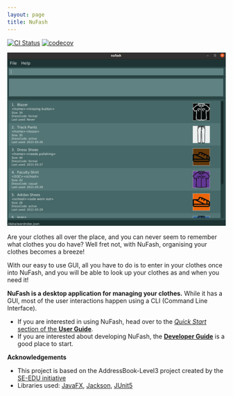 ```yaml
---
layout: page
title: NuFash
---
```


[![CI Status](https://github.com/se-edu/addressbook-level3/workflows/Java%20CI/badge.svg)](https://github.com/se-edu/addressbook-level3/actions)
[![codecov](https://codecov.io/gh/se-edu/addressbook-level3/branch/master/graph/badge.svg)](https://codecov.io/gh/se-edu/addressbook-level3)

![Ui](images/Ui.png)

Are your clothes all over the place, and you can never seem to remember what clothes you do have? Well fret not, with NuFash, organising your clothes becomes a breeze!

With our easy to use GUI, all you have to do is to enter in your clothes once into NuFash, and you will be able to look up your clothes as and when you need it!

**NuFash is a desktop application for managing your clothes.** 
While it has a GUI, most of the user interactions happen using a CLI (Command Line Interface).

* If you are interested in using NuFash, head over to the [_Quick Start_ section of the **User Guide**](UserGuide.html#quick-start).
* If you are interested about developing NuFash, the [**Developer Guide**](DeveloperGuide.html) is a good place to start.


**Acknowledgements**
* This project is based on the AddressBook-Level3 project created by the [SE-EDU initiative](https://se-education.org)
* Libraries used: [JavaFX](https://openjfx.io/), [Jackson](https://github.com/FasterXML/jackson), [JUnit5](https://github.com/junit-team/junit5)
